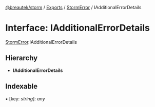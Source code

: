[@breautek/storm](../README.md) / [Exports](../modules.md) / [StormError](../modules/stormerror.md) / IAdditionalErrorDetails

# Interface: IAdditionalErrorDetails

[StormError](../modules/stormerror.md).IAdditionalErrorDetails

## Hierarchy

* **IAdditionalErrorDetails**

## Indexable

▪ [key: *string*]: *any*
